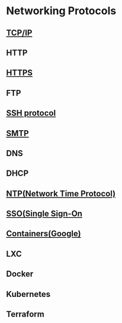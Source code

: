 # Networking Protocols

## [TCP/IP](https://www.fortinet.com/resources/cyberglossary/tcp-ip)

## HTTP

## [HTTPS](https://www.cloudflare.com/learning/ssl/what-is-https/)

## FTP

## [SSH protocol](https://www.ssh.com/academy/ssh)

## [SMTP](https://www.cloudflare.com/learning/email-security/what-is-smtp/)

## DNS

## DHCP

## [NTP(Network Time Protocol)](https://www.techtarget.com/searchnetworking/definition/Network-Time-Protocol)


## [SSO(Single Sign-On](https://www.okta.com/blog/2021/02/single-sign-on-sso/)


## [Containers(Google)](https://cloud.google.com/learn/what-are-containers)

## LXC

## Docker

## Kubernetes

## Terraform





